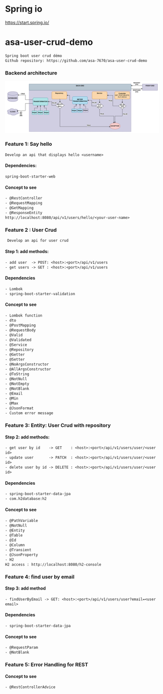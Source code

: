 # Spring io
https://start.spring.io/
# asa-user-crud-demo
    Spring boot user crud démo
    Github repository: https://github.com/asa-7670/asa-user-crud-demo
### Backend architecture
![](img/back-end.png)
### Feature 1: Say hello
    Develop an api that displays hello <username>
#### Dependencies:
    spring-boot-starter-web
#### Concept to see 
    - @RestController
    - @RequestMapping
    - @GetMapping
    - @ResponseEntity
    http://localhost:8080/api/v1/users/hello/<your-user-name>
### Feature 2 : User Crud
     Develop an api for user crud 
#### Step 1: add methods:   
    - add user  -> POST: <host>:<port>/api/v1/users
    - get users -> GET : <host>:<port>/api/v1/users
#### Dependencies
    - Lombok
    - spring-boot-starter-validation
#### Concept to see
    - Lombok function
    - dto
    - @PostMapping
    - @RequestBody  
    - @Valid
    - @Validated
    - @Service
    - @Repository
    - @Getter
    - @Setter
    - @NoArgsConstructor
    - @AllArgsConstructor
    - @ToString
    - @NotNull
    - @NotEmpty
    - @NotBlank
    - @Email
    - @Min
    - @Max
    - @JsonFormat
    - Custom error message 
### Feature 3: Entity: User Crud with repository
#### Step 2: add methods:
    - get user by id    -> GET    : <host>:<port>/api/v1/users/user/<user id>
    - update user       -> PATCH  : <host>:<port>/api/v1/users/user/<user id>
    - delete user by id -> DELETE : <host>:<port>/api/v1/users/user/<user id>
#### Dependencies
    - spring-boot-starter-data-jpa   
    - com.h2database:h2
#### Concept to see
    - @PathVariable
    - @NotNull
    - @Entity
    - @Table
    - @Id
    - @Column
    - @Transient
    - @JsonProperty
    - H2
    H2 access : http://localhost:8080/h2-console
### Feature 4: find user by email
#### Step 3: add method
    - findUserByEmail -> GET: <host>:<port>/api/v1/users/user?email=<user email>
#### Dependencies
    - spring-boot-starter-data-jpa
#### Concept to see
    - @RequestParam
    - @NotBlank
### Feature 5: Error Handling for REST
#### Concept to see
    - @RestControllerAdvice